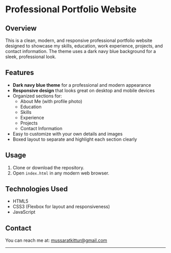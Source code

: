 # Professional Portfolio Website

## Overview
This is a clean, modern, and responsive professional portfolio website designed to showcase my skills, education, work experience, projects, and contact information. The theme uses a dark navy blue background for a sleek, professional look.

## Features
- **Dark navy blue theme** for a professional and modern appearance
- **Responsive design** that looks great on desktop and mobile devices
- Organized sections for:
  - About Me (with profile photo)
  - Education
  - Skills
  - Experience
  - Projects
  - Contact Information
- Easy to customize with your own details and images
- Boxed layout to separate and highlight each section clearly

## Usage
1. Clone or download the repository.
2. Open `index.html` in any modern web browser.


## Technologies Used
- HTML5
- CSS3 (Flexbox for layout and responsiveness)
- JavaScript 

## Contact
You can reach me at: mussaratkittur@gmail.com

---


